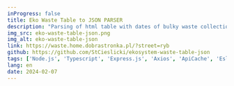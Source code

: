 ```yaml
---
inProgress: false
title: Eko Waste Table to JSON PARSER
description: "Parsing of html table with dates of bulky waste collection for individual streets and housing estates in Wrocław to data in a .json file."
img_src: eko-waste-table-json.png
img_alt: eko-waste-table-json
link: https://waste.home.dobrastronka.pl/?street=ryb
github: https://github.com/StCieslicki/ekosystem-waste-table-json
tags: ['Node.js', 'Typescript', 'Express.js', 'Axios', 'ApiCache', 'Eslint', 'Docker', 'Github Actions', 'Trivy', 'Natural Sorting']
lang: en
date: 2024-02-07
---
```

